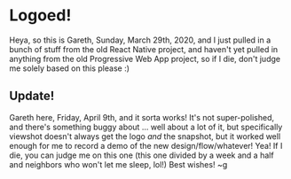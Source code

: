# Logoed!

Heya, so this is Gareth, Sunday, March 29th, 2020, and I just pulled in a bunch of stuff from the old React Native project, and haven't yet pulled in anything from the old Progressive Web App project, so if I die, don't judge me solely based on this please :)

## Update!

Gareth here, Friday, April 9th, and it sorta works! It's not super-polished, and there's something buggy about ... well about a lot of it, but specifically viewshot doesn't always get the logo _and_ the snapshot, but it worked well enough for me to record a demo of the new design/flow/whatever! Yea! If I die, you can judge me on this one (this one divided by a week and a half and neighbors who won't let me sleep, lol!) Best wishes! ~g
